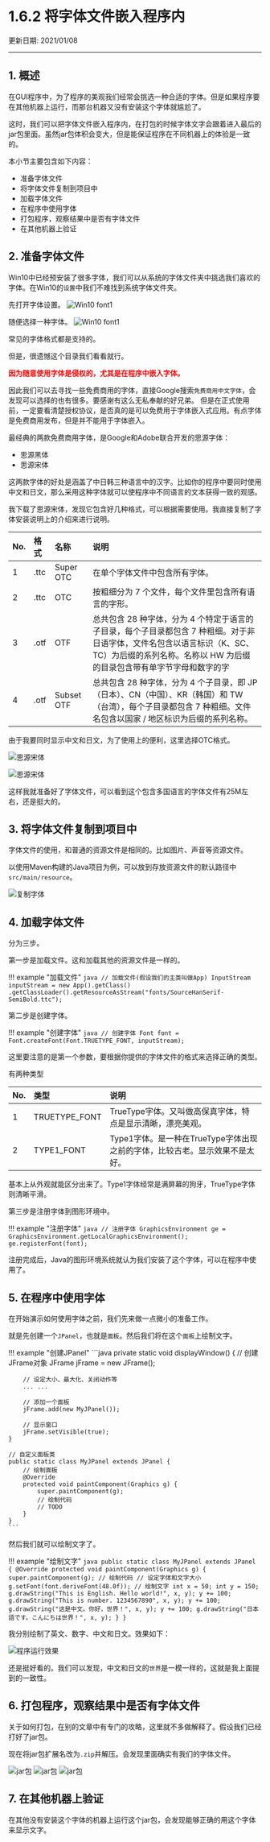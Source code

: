 # 1.6.2 将字体文件嵌入程序内

更新日期: 2021/01/08

------------------------------------------

## 1.	概述

在GUI程序中，为了程序的美观我们经常会挑选一种合适的字体。但是如果程序要在其他机器上运行，而那台机器又没有安装这个字体就尴尬了。

这时，我们可以把字体文件嵌入程序内，在打包的时候字体文字会跟着进入最后的jar包里面。虽然jar包体积会变大，但是能保证程序在不同机器上的体验是一致的。

本小节主要包含如下内容：

- 准备字体文件
- 将字体文件复制到项目中
- 加载字体文件
- 在程序中使用字体
- 打包程序，观察结果中是否有字体文件
- 在其他机器上验证

## 2. 准备字体文件

Win10中已经预安装了很多字体，我们可以从系统的字体文件夹中挑选我们喜欢的字体。在Win10的`设置`中我们不难找到系统字体文件夹。

先打开字体设置。
![Win10 font1](J002.files/win10_font1.png)

随便选择一种字体。
![Win10 font1](J002.files/win10_font2.png)


常见的字体格式都是支持的。

但是，很遗憾这个目录我们看看就行。

<p style="color:red;"><b>因为随意使用字体是侵权的，尤其是在程序中嵌入字体。</b></p>

因此我们可以去寻找一些免费商用的字体，直接Google搜索`免费商用中文字体`，会发现可以选择的也有很多。要感谢有这么无私奉献的好兄弟。
但是在正式使用前，一定要看清楚授权协议，是否真的是可以免费用于字体嵌入式应用。有点字体是免费商用发布，但是并不能用于字体嵌入。

最经典的两款免费商用字体，是Google和Adobe联合开发的思源字体：

- 思源黑体
- 思源宋体

这两款字体的好处是涵盖了中日韩三种语言中的汉字。比如你的程序中要同时使用中文和日文，那么采用这种字体就可以使程序中不同语言的文本获得一致的观感。

我下载了思源宋体，发现它包含好几种格式，可以根据需要使用。我直接复制了字体安装说明上的介绍来进行说明。

| No. | 格式 | 名称 | 说明 |
|:---|:---|:---|:---|
| 1 | .ttc | Super OTC | 在单个字体文件中包含所有字体。 |
| 2 | .ttc | OTC | 按粗细分为 7 个文件，每个文件里包含所有语言的字形。 |
| 3 | .otf | OTF | 总共包含 28 种字体，分为 4 个特定于语言的子目录，每个子目录都包含 7 种粗细。对于非日语字体，文件名包含以语言标识（K、SC、TC）为后缀的系列名称。名称以 HW 为后缀的目录包含带有单字节字母和数字的字 |
| 4 | .otf | Subset OTF | 总共包含 28 种字体，分为 4 个子目录，即 JP（日本）、CN（中国）、KR（韩国）和 TW（台湾），每个子目录都包含 7 种粗细。文件名包含以国家 / 地区标识为后缀的系列名称。 |

由于我要同时显示中文和日文，为了使用上的便利，这里选择OTC格式。

![思源宋体](J002.files/思源宋体.png)

![思源宋体](J002.files/思源宋体2.png)

这样我就准备好了字体文件，可以看到这个包含多国语言的字体文件有25M左右，还是挺大的。

## 3. 将字体文件复制到项目中

字体文件的使用，和普通的资源文件是相同的。比如图片、声音等资源文件。

以使用Maven构建的Java项目为例，可以放到存放资源文件的默认路径中`src/main/resource`。

![复制字体](J002.files/move.png)

## 4. 加载字体文件

分为三步。

第一步是加载文件。这和加载其他的资源文件是一样的。

!!! example "加载文件"
    ```java
    // 加载文件(假设我们的主类叫做App)
    InputStream inputStream = new App().getClass()
            .getClassLoader().getResourceAsStream("fonts/SourceHanSerif-SemiBold.ttc");
    ```

第二步是创建字体。

!!! example "创建字体"
    ```java
    // 创建字体
    Font font = Font.createFont(Font.TRUETYPE_FONT, inputStream);
    ```

这里要注意的是第一个参数，要根据你提供的字体文件的格式来选择正确的类型。

有两种类型

| No. | 类型 | 说明 |
|:--|:--|:--|
| 1 | TRUETYPE_FONT | TrueType字体。又叫做高保真字体，特点是显示清晰，漂亮美观。 |
| 2 | TYPE1_FONT | Type1字体。是一种在TrueType字体出现之前的字体，比较古老。显示效果不是太好。 |

基本上从外观就能区分出来了。Type1字体经常是满屏幕的狗牙，TrueType字体则清晰平滑。

第三步是注册字体到图形环境中。

!!! example "注册字体"
    ```java
    // 注册字体
    GraphicsEnvironment ge = GraphicsEnvironment.getLocalGraphicsEnvironment();
    ge.registerFont(font);
    ```

注册完成后，Java的图形环境系统就认为我们安装了这个字体，可以在程序中使用了。

## 5. 在程序中使用字体

在开始演示如何使用字体之前，我们先来做一点微小的准备工作。

就是先创建一个`JPanel`，也就是`面板`。然后我们将在这个`面板`上绘制文字。

!!! example "创建JPanel"
    ```java
    private static void displayWindow() {
        // 创建JFrame对象
        JFrame jFrame = new JFrame();

        // 设定大小、最大化、关闭动作等
        ... ...

        // 添加一个面板
        jFrame.add(new MyJPanel());

        // 显示窗口
        jFrame.setVisible(true);
    }

    // 自定义面板类
    public static class MyJPanel extends JPanel {
        // 绘制面板
        @Override
        protected void paintComponent(Graphics g) {
            super.paintComponent(g);
            // 绘制代码
            // TODO
        }
    }
    ```

然后我们就可以绘制文字了。

!!! example "绘制文字"
    ```java
    public static class MyJPanel extends JPanel {
        @Override
        protected void paintComponent(Graphics g) {
            super.paintComponent(g);
            // 绘制代码
            // 设定字体和文字大小
            g.setFont(font.deriveFont(48.0f));
            // 绘制文字
            int x = 50;
            int y = 150;
            g.drawString("This is English. Hello world!", x, y);
            y += 100;
            g.drawString("This is number. 1234567890", x, y);
            y += 100;
            g.drawString("这是中文。你好，世界！", x, y);
            y += 100;
            g.drawString("日本語です。こんにちは世界！", x, y);
        }
    }
    ```

我分别绘制了英文、数字、中文和日文。效果如下：

![程序运行效果](J002.files/run.png)

还是挺好看的。我们可以发现，中文和日文的`世界`是一模一样的，这就是我上面提到的一致性。

## 6. 打包程序，观察结果中是否有字体文件

关于如何打包，在别的文章中有专门的攻略，这里就不多做解释了。假设我们已经打好了jar包。

现在将jar包扩展名改为`.zip`并解压。会发现里面确实有我们的字体文件。

![jar包](J002.files/jar1.png)
![jar包](J002.files/jar2.png)
![jar包](J002.files/jar3.png)

## 7. 在其他机器上验证

在其他没有安装这个字体的机器上运行这个jar包，会发现能够正确的用这个字体来显示文字。

